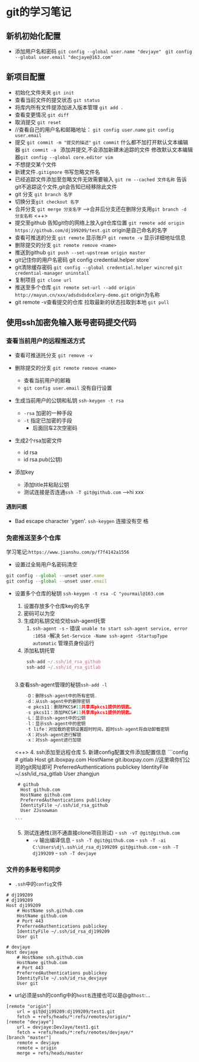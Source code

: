 # git的学习笔记

## 新机初始化配置
- 添加用户名和密码
`git config --global user.name "devjaye" ` 
`git config --global user.email "decjaye@163.com" ` 

## 新项目配置
- 初始化文件夹夹
`git init` 
- 查看当前文件的提交状态
`git status` 
- 将库内所有文件提添加进入版本管理
`git add .` 
- 查看变更情况
`git diff` 
- 取消提交
`git reset` 
- //查看自己的用户名和邮箱地址：
`git config user.name`
`git config user.email`
- 提交
`git commit -m "提交的描述"` 
`git commit` 什么都不加打开默认文本编辑器
`git commit -a ` 添加并提交,不会添加新建未追踪的文件
修改默认文本编辑器`git config --global core.editor vim` 
- 不想提交某个文件
- 新建文件`.gitignore` 书写忽略文件名
- 已经追踪文件添加至忽略文件无效需要输入
`git rm --cached 文件名称` 告诉git不追踪这个文件,git会告知已经移除此文件
- git 分支
`git branch 名字`
- 切换分支`git checkout 名字`
- 合并分支
`git merge 分支名字` -->合并后分支还在删除分支用`git branch -d 分支名称` <++>
- 提交至github 告知git你的网络上放入git仓库位置
`git remote add origin https://github.com/dj199209/test.git` origin是自己命名的名字
- 查看可推送的分支
`git remote` 显示账户
`git remote -v` 显示详细地址信息
- 删除提交的分支
`git remote remove <name>`
- 推送到github
`git push --set-upstream origin master` 
- git记住你的用户名密码
git config credential.helper store`
- git清除缓存密码
`git config --global credential.helper wincred` 
`git credential-manager uninstall` 
- 复制项目
`git clone url` 
- 推送至多个仓库
`git remote set-url --add origin http://mayun.cn/xxx/adsdsdsdcelery-demo.git`
origin为名称
- git remote -v查看提交的仓库
拉取最新的状态拉取到本地
`git pull` 

## 使用ssh加密免输入账号密码提交代码

### 查看当前用户的远程推送方式
- 查看可推送扥分支
  `git remove -v`   
  
- 删除提交的分支
`git remote remove <name>`
    - 查看当前用户的邮箱
    - `git config user.email` 没有自行设置
- 生成当前用户的公钥和私钥
`ssh-keygen -t rsa` 
    - `-rsa` 加密的一种手段
    - `-t` 指定已加密的手段
        - 后面回车2次空密码
- 生成2个rsa加密文件
    - id rsa
    - id rsa.pub(公钥)
- 添加key
    - 添加title并粘贴公钥
    - 测试连接是否连通`ssh -T git@github.com` -->hi xxx
#### 遇到问题
- Bad escape character 'ygen'.
`ssh-keygen` 连接没有空 格
### 免密推送至多个仓库
学习笔记:`https://www.jianshu.com/p/f7f4142a1556` 
- 设置过全局用户名密码清空
```js
git config --global --unset user.name
git config --global --unset user.email
```
- 设置多个仓库的秘钥
`ssh-keygen -t rsa -C "yourmail@163.com` 
    1. 设置存放多个仓库key的名字
    2. 密码可以为空
    3. 生成的私钥交给交给ssh-agent托管
        1. `ssh-agent -s` 
	  - 错误 `unable to start ssh-agent service, error :1058` 
	    -解决 `Set-Service -Name ssh-agent -StartupType automatic` 管理员身份运行
	3. 添加私钥托管
	    ```js
	     ssh-add ~/.ssh/id_rsa_github
	     ssh-add ~/.ssh/id_rsa_gitlab
	     
	    ```
	3.查看ssh-agent管理的秘钥`ssh-add -l`
	```js
        -D：删除ssh-agent中的所有密钥.
        -d：从ssh-agent中的删除密钥
        -e pkcs11：删除PKCS#11共享库pkcs1提供的钥匙。
        -s pkcs11：添加PKCS#11共享库pkcs1提供的钥匙。
        -L：显示ssh-agent中的公钥
        -l：显示ssh-agent中的密钥
        -t life：对加载的密钥设置超时时间，超时ssh-agent将自动卸载密钥
        -X：对ssh-agent进行解锁
        -x：对ssh-agent进行加锁
	```

	<++>
    4. ssh添加至远程仓库
    5. 新建config配置文件添加配置信息
      ```config
       # gitlab
        Host git.iboxpay.com
        HostName git.iboxpay.com  //这里填你们公司的git网址即可
        PreferredAuthentications publickey
        IdentityFile ~/.ssh/id_rsa_gitlab
        User zhangjun
    
       # github
        Host github.com
        HostName github.com
        PreferredAuthentications publickey
        IdentityFile ~/.ssh/id_rsa_github
        User ZJsnowman  
 
      ```
    5. 测试连通性(测不通直接clone项目测试)
      - `ssh -vT @git@github.com` 
        - `-v` 输出编译信息
      - `ssh -T @git@github.com` 
      - `ssh -T -ai C:\Users\dj\.ssh\id_rsa_dj199209 git@github.com` 
      - `ssh -T dj199209`
      - `ssh -T devjaye`
### 文件的多账号和同步
- `.ssh`中的`config`文件
```config
# dj199209
# dj199209
Host dj199209
    # HostName ssh.github.com
    HostName github.com
    # Port 443
    PreferredAuthentications publickey
    IdentityFile ~/.ssh/id_rsa_dj199209
    User git

# devjaye
Host devjaye
    # HostName ssh.github.com
    HostName github.com
    # Port 443
    PreferredAuthentications publickey
    IdentityFile ~/.ssh/id_rsa_devjaye
    User git
```



- url必须是ssh的config中的`host名`连接也可以是@git`host`:...
```config
[remote "origin"]
	url = git@dj199209:dj199209/test1.git
	fetch = +refs/heads/*:refs/remotes/origin/*
[remote "devjaye"]
	url = devjaye:DevJaye/test1.git
	fetch = +refs/heads/*:refs/remotes/devjaye/*
[branch "master"]
	remote = devjaye
	remote = origin
	merge = refs/heads/master
```
